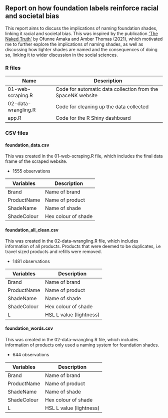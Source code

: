 ## Report on how foundation labels reinforce racial and societal bias

This report aims to discuss the implications of naming foundation
shades, linking it racial and societal bias. This was inspired by the
publication ['The Naked
Truth'](https://pudding.cool/2021/03/foundation-names/) by Ofunne Amaka
and Amber Thomas (2021), which motivated me to further explore the
implications of naming shades, as well as discussing how lighter shades
are named and the consequences of doing so, linking it to wider
discussion in the social sciences.

### R files

| Name | Description |
|----|----|
| 01-web-scraping.R | Code for automatic data collection from the SpaceNK website |
| 02-data-wrangling.R | Code for cleaning up the data collected |
| app.R | Code for the R Shiny dashboard |

### CSV files

#### foundation_data.csv

This was created in the 01-web-scraping.R file, which includes the final
data frame of the scraped website.

-   1555 observations

| Variables   | Description         |
|-------------|---------------------|
| Brand       | Name of brand       |
| ProductName | Name of product     |
| ShadeName   | Name of shade       |
| ShadeColour | Hex colour of shade |

#### foundation_all_clean.csv

This was created in the 02-data-wrangling.R file, which includes
information of all products. Products that were deemed to be duplicates,
i.e travel sized products and refills were removed.

-   1481 observations

| Variables   | Description             |
|-------------|-------------------------|
| Brand       | Name of brand           |
| ProductName | Name of product         |
| ShadeName   | Name of shade           |
| ShadeColour | Hex colour of shade     |
| L           | HSL L value (lightness) |

#### foundation_words.csv

This was created in the 02-data-wrangling.R file, which includes
information of products only used a naming system for foundation shades.

-   644 observations

| Variables   | Description             |
|-------------|-------------------------|
| Brand       | Name of brand           |
| ProductName | Name of product         |
| ShadeName   | Name of shade           |
| ShadeColour | Hex colour of shade     |
| L           | HSL L value (lightness) |
